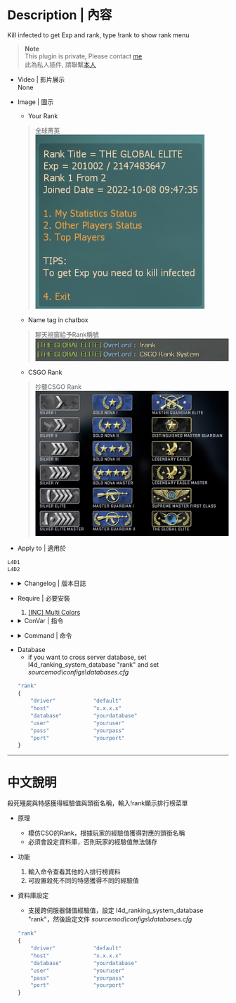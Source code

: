 # Description | 內容
Kill infected to get Exp and rank, type !rank to show rank menu

> __Note__ <br/>
This plugin is private, Please contact [me](https://github.com/fbef0102/Game-Private_Plugin#私人插件列表-private-plugins-list)<br/>
此為私人插件, 請聯繫[本人](https://github.com/fbef0102/Game-Private_Plugin#私人插件列表-private-plugins-list)

* Video | 影片展示
	<br/>None

* Image | 圖示
	* Your Rank
	> 全球菁英
	<br/>![l4d_ranking_system_1](image/l4d_ranking_system_1.jpg)
	* Name tag in chatbox 
	> 聊天視窗給予Rank稱號
	<br/>![l4d_ranking_system_2](image/l4d_ranking_system_2.jpg)
	* CSGO Rank
	> 抄襲CSGO Rank
	<br/>![l4d_ranking_system_3](image/l4d_ranking_system_3.jpg)

* Apply to | 適用於
```
L4D1
L4D2
```

* <details><summary>Changelog | 版本日誌</summary>

	* v1.0
		* Original Request by Alfari
</details>

* Require | 必要安裝
	1. [[INC] Multi Colors](https://forums.alliedmods.net/showthread.php?t=247770)

* <details><summary>ConVar | 指令</summary>

	* cfg/sourcemod/l4d_ranking_system.cfg
	```php
	// Giving exp for killing a boomer
	l4d_ranking_system_boomk_illed "10"

	// Giving exp for killing a charger
	l4d_ranking_system_charger_killed "30"

	// Database to save ranking system. (MySQL & SQLite supported)
	l4d_ranking_system_database "rank"

	// 0=Plugin off, 1=Plugin on.
	l4d_ranking_system_allow "1"

	// Giving exp for killing a hunter
	l4d_ranking_system_hunter_killed "20"

	// Giving exp for killing a jockey
	l4d_ranking_system_jockey_killed "25"

	// Numbers of real survivor player require to active this plugin.
	l4d_ranking_system_player_require "4"

	// Giving exp for killing a smoker
	l4d_ranking_system_smoker_killed "20"

	// Giving exp for killing a spitter
	l4d_ranking_system_spitter_killed "10"

	// Giving exp for killing a tank
	l4d_ranking_system_tank_killed "200"

	// How many top rank players to display in 'Top Players' menu
	l4d_ranking_system_top_rank_numbers "10"

	// Giving exp for killing a witch
	l4d_ranking_system_witch_killed "80"

	// Giving exp for killing a zombie
	l4d_ranking_system_zombie_killed "1"
	```
</details>

* <details><summary>Command | 命令</summary>

	* **Open Rank System Menu**
		```php
		sm_rank
		sm_rankmenu
		```
</details>

* Database
	* if you want to cross server database, set l4d_ranking_system_database "rank" and set *sourcemod\configs\databases.cfg*
	```php
	"rank"
	{
		"driver"			"default"
		"host"				"x.x.x.x"
		"database"			"yourdatabase"
		"user"				"youruser"
		"pass"				"yourpass"
		"port"				"yourport"
	}
	```

- - - -
# 中文說明
殺死殭屍與特感獲得經驗值與頭銜名稱，輸入!rank顯示排行榜菜單

* 原理
	* 模仿CSO的Rank，根據玩家的經驗值獲得對應的頭銜名稱
	* 必須會設定資料庫，否則玩家的經驗值無法儲存

* 功能
	1. 輸入命令查看其他的人排行榜資料
	2. 可設置殺死不同的特感獲得不同的經驗值

* 資料庫設定
	* 支援跨伺服器儲值經驗值，設定 l4d_ranking_system_database "rank"，然後設定文件 *sourcemod\configs\databases.cfg*
	```php
	"rank"
	{
		"driver"			"default"
		"host"				"x.x.x.x"
		"database"			"yourdatabase"
		"user"				"youruser"
		"pass"				"yourpass"
		"port"				"yourport"
	}
	```
